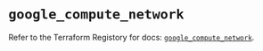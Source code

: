 # `google_compute_network`

Refer to the Terraform Registory for docs: [`google_compute_network`](https://registry.terraform.io/providers/hashicorp/google-beta/4.73.1/docs/resources/google_compute_network).
